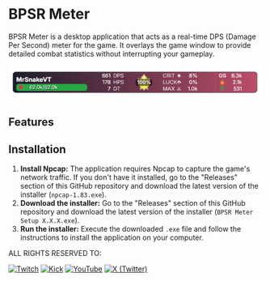 # BPSR Meter

BPSR Meter is a desktop application that acts as a real-time DPS (Damage Per Second) meter for the game. It overlays the game window to provide detailed combat statistics without interrupting your gameplay.

![DPS Meter in action](medidor.png)

## Features

## Installation

1.  **Install Npcap:** The application requires Npcap to capture the game's network traffic. If you don't have it installed, go to the "Releases" section of this GitHub repository and download the latest version of the installer (`npcap-1.83.exe`).
2.  **Download the installer:** Go to the "Releases" section of this GitHub repository and download the latest version of the installer (`BPSR Meter Setup X.X.X.exe`).
3.  **Run the installer:** Execute the downloaded `.exe` file and follow the instructions to install the application on your computer.


ALL RIGHTS RESERVED TO:

[![Twitch](https://img.shields.io/badge/Twitch-9146FF?style=for-the-badge&logo=twitch&logoColor=white)](https://www.twitch.tv/mrsnakevt)
[![Kick](https://img.shields.io/badge/Kick-50FF78?style=for-the-badge&logo=kick&logoColor=white)](https://kick.com/mrsnakevt)
[![YouTube](https://img.shields.io/badge/YouTube-FF0000?style=for-the-badge&logo=youtube&logoColor=white)](https://www.youtube.com/@MrSnake_VT)
[![X (Twitter)](https://img.shields.io/badge/X-000000?style=for-the-badge&logo=x&logoColor=white)](https://x.com/MrSnakeVT)
